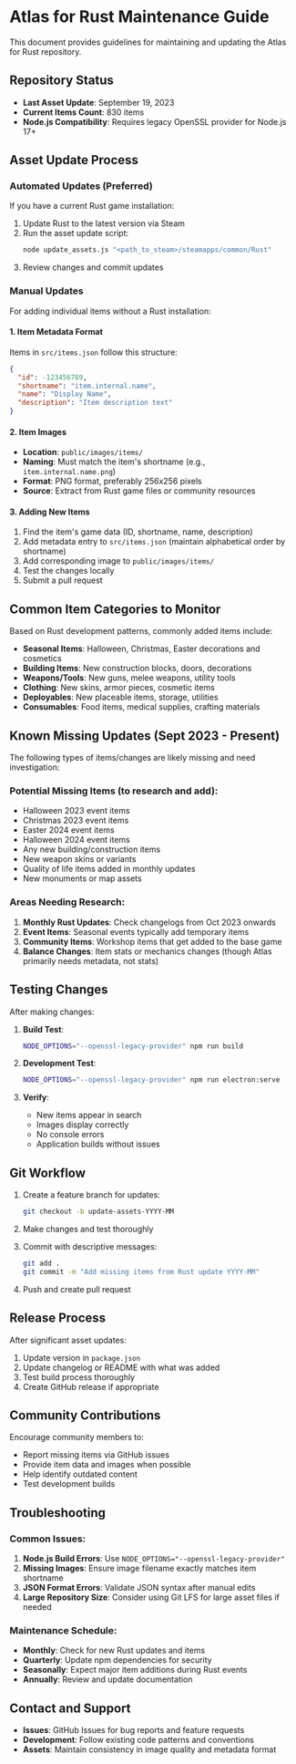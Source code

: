 # Atlas for Rust Maintenance Guide

This document provides guidelines for maintaining and updating the Atlas for Rust repository.

## Repository Status

- **Last Asset Update**: September 19, 2023
- **Current Items Count**: 830 items
- **Node.js Compatibility**: Requires legacy OpenSSL provider for Node.js 17+

## Asset Update Process

### Automated Updates (Preferred)

If you have a current Rust game installation:

1. Update Rust to the latest version via Steam
2. Run the asset update script:
   ```bash
   node update_assets.js "<path_to_steam>/steamapps/common/Rust"
   ```
3. Review changes and commit updates

### Manual Updates

For adding individual items without a Rust installation:

#### 1. Item Metadata Format

Items in `src/items.json` follow this structure:
```json
{
  "id": -123456789,
  "shortname": "item.internal.name",
  "name": "Display Name",
  "description": "Item description text"
}
```

#### 2. Item Images

- **Location**: `public/images/items/`
- **Naming**: Must match the item's shortname (e.g., `item.internal.name.png`)
- **Format**: PNG format, preferably 256x256 pixels
- **Source**: Extract from Rust game files or community resources

#### 3. Adding New Items

1. Find the item's game data (ID, shortname, name, description)
2. Add metadata entry to `src/items.json` (maintain alphabetical order by shortname)
3. Add corresponding image to `public/images/items/`
4. Test the changes locally
5. Submit a pull request

## Common Item Categories to Monitor

Based on Rust development patterns, commonly added items include:

- **Seasonal Items**: Halloween, Christmas, Easter decorations and cosmetics
- **Building Items**: New construction blocks, doors, decorations
- **Weapons/Tools**: New guns, melee weapons, utility tools
- **Clothing**: New skins, armor pieces, cosmetic items
- **Deployables**: New placeable items, storage, utilities
- **Consumables**: Food items, medical supplies, crafting materials

## Known Missing Updates (Sept 2023 - Present)

The following types of items/changes are likely missing and need investigation:

### Potential Missing Items (to research and add):
- Halloween 2023 event items
- Christmas 2023 event items
- Easter 2024 event items
- Halloween 2024 event items
- Any new building/construction items
- New weapon skins or variants
- Quality of life items added in monthly updates
- New monuments or map assets

### Areas Needing Research:
1. **Monthly Rust Updates**: Check changelogs from Oct 2023 onwards
2. **Event Items**: Seasonal events typically add temporary items
3. **Community Items**: Workshop items that get added to the base game
4. **Balance Changes**: Item stats or mechanics changes (though Atlas primarily needs metadata, not stats)

## Testing Changes

After making changes:

1. **Build Test**:
   ```bash
   NODE_OPTIONS="--openssl-legacy-provider" npm run build
   ```

2. **Development Test**:
   ```bash
   NODE_OPTIONS="--openssl-legacy-provider" npm run electron:serve
   ```

3. **Verify**:
   - New items appear in search
   - Images display correctly
   - No console errors
   - Application builds without issues

## Git Workflow

1. Create a feature branch for updates:
   ```bash
   git checkout -b update-assets-YYYY-MM
   ```

2. Make changes and test thoroughly

3. Commit with descriptive messages:
   ```bash
   git add .
   git commit -m "Add missing items from Rust update YYYY-MM"
   ```

4. Push and create pull request

## Release Process

After significant asset updates:

1. Update version in `package.json`
2. Update changelog or README with what was added
3. Test build process thoroughly
4. Create GitHub release if appropriate

## Community Contributions

Encourage community members to:
- Report missing items via GitHub issues
- Provide item data and images when possible
- Help identify outdated content
- Test development builds

## Troubleshooting

### Common Issues:

1. **Node.js Build Errors**: Use `NODE_OPTIONS="--openssl-legacy-provider"`
2. **Missing Images**: Ensure image filename exactly matches item shortname
3. **JSON Format Errors**: Validate JSON syntax after manual edits
4. **Large Repository Size**: Consider using Git LFS for large asset files if needed

### Maintenance Schedule:

- **Monthly**: Check for new Rust updates and items
- **Quarterly**: Update npm dependencies for security
- **Seasonally**: Expect major item additions during Rust events
- **Annually**: Review and update documentation

## Contact and Support

- **Issues**: GitHub Issues for bug reports and feature requests
- **Development**: Follow existing code patterns and conventions
- **Assets**: Maintain consistency in image quality and metadata format